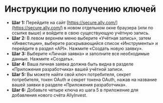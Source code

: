 # **Инструкции по получению ключей**
- **Шаг 1:** Перейдите на сайт [https://secure.ally.com/](https://secure.ally.com/) в новом отдельном окне браузера (или по ссылке выше) и войдите в свою существующую учётную запись.
- **Шаг 2:** В левом верхнем меню выберите «Учётная запись», затем «Инвестиции», выберите раскрывающийся список «Инструменты» и перейдите в раздел «API». Нажмите «Создать новую заявку».
- **Шаг 3:** Выберите «Личная заявка» и заполните все необходимые данные. Нажмите «Создать».
- **Шаг 4:** Ваша личная заявка должна быть видна в разделе «Приложения разработчика» вашей учётной записи.
- **Шаг 5:** Вы можете найти свой ключ потребителя, секрет потребителя, токен OAuth и секрет токена OAuth, нажав на название вашей заявки в разделе «Приложения разработчика».
- **Шаг 6:** Добавьте четыре ключа из шага 5 в приложение для добавления нового счёта AllyInvest.
